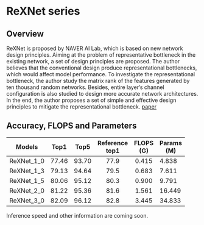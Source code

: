 # ReXNet series

## Overview

 ReXNet is proposed by NAVER AI Lab, which is based on new network design principles. Aiming at the problem of representative bottleneck in the existing  network, a set of design principles are proposed. The author believes that the conventional design produce representational bottlenecks, which would affect model performance. To investigate the representational bottleneck, the author study the matrix rank of the features generated by ten thousand random networks. Besides, entire layer’s channel configuration is also studied to design more accurate network architectures. In the end,  the author proposes a set of  simple and effective design principles to mitigate the representational  bottleneck.  [paper](https://arxiv.org/pdf/2007.00992.pdf)

## Accuracy, FLOPS and Parameters

|   Models   | Top1  | Top5  | Reference<br>top1 | FLOPS<br/>(G) | Params<br/>(M) |
| :--------: | :---: | :---: | :---------------: | :-----------: | -------------- |
| ReXNet_1_0 | 77.46 | 93.70 |       77.9        |     0.415     | 4.838          |
| ReXNet_1_3 | 79.13 | 94.64 |       79.5        |     0.683     | 7.611          |
| ReXNet_1_5 | 80.06 | 95.12 |       80.3        |     0.900     | 9.791          |
| ReXNet_2_0 | 81.22 | 95.36 |       81.6        |     1.561     | 16.449         |
| ReXNet_3_0 | 82.09 | 96.12 |       82.8        |     3.445     | 34.833         |

Inference speed and other information are coming soon.
